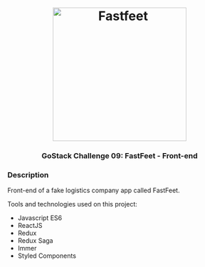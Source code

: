 <h1 align="center">
  <img alt="Fastfeet" title="Fastfeet" src="https://github.com/Rocketseat/bootcamp-gostack-desafio-02/raw/master/.github/logo.png" width="300px" />
</h1>

<h3 align="center">
  GoStack Challenge 09: FastFeet - Front-end
</h3>

### Description ###
Front-end of a fake logistics company app called FastFeet.

Tools and technologies used on this project:

- Javascript ES6
- ReactJS
- Redux
- Redux Saga
- Immer
- Styled Components



